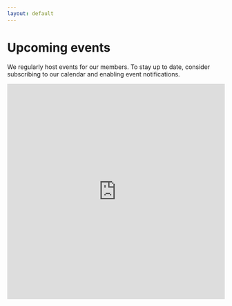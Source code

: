 ```yaml
---
layout: default
---
```


# Upcoming events

We regularly host events for our members. To stay up to date, consider subscribing to our calendar and enabling event notifications.

<iframe src="https://calendar.google.com/calendar/embed?showTitle=0&amp;showPrint=0&amp;showCalendars=0&amp;height=600&amp;wkst=2&amp;bgcolor=%23FFFFFF&amp;src=9ot9d9lj26jald41r0el7e7hqg%40group.calendar.google.com&amp;color=%230F4B38&amp;ctz=Europe%2FLondon" style="border:0;width:100%;height:500px;max-height:100vw;" frameborder="0" scrolling="no"></iframe>
